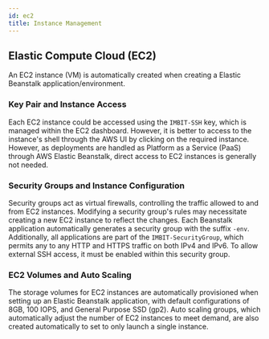 ```yaml
---
id: ec2
title: Instance Management
---
```


## Elastic Compute Cloud (EC2)

An EC2 instance (VM) is automatically created when creating a Elastic Beanstalk application/environment.

### Key Pair and Instance Access

Each EC2 instance could be accessed using the `IMBIT-SSH` key, which is managed within the EC2 dashboard. However, it is better to access to the instance's shell through the AWS UI by clicking on the required instance. However, as deployments are handled as Platform as a Service (PaaS) through AWS Elastic Beanstalk, direct access to EC2 instances is generally not needed.

### Security Groups and Instance Configuration

Security groups act as virtual firewalls, controlling the traffic allowed to and from EC2 instances. Modifying a security group's rules may necessitate creating a new EC2 instance to reflect the changes. Each Beanstalk application automatically generates a security group with the suffix `-env`. Additionally, all applications are part of the `IMBIT-SecurityGroup`, which permits any to any HTTP and HTTPS traffic on both IPv4 and IPv6. To allow external SSH access, it must be enabled within this security group.

### EC2 Volumes and Auto Scaling

The storage volumes for EC2 instances are automatically provisioned when setting up an Elastic Beanstalk application, with default configurations of 8GB, 100 IOPS, and General Purpose SSD (gp2). Auto scaling groups, which automatically adjust the number of EC2 instances to meet demand, are also created automatically to set to only launch a single instance.